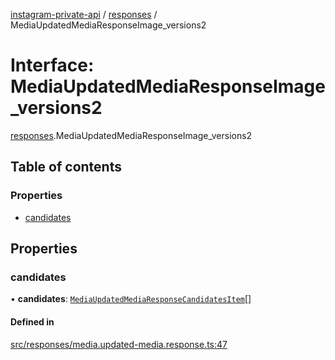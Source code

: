 [instagram-private-api](../../README.md) / [responses](../../modules/responses.md) / MediaUpdatedMediaResponseImage_versions2

# Interface: MediaUpdatedMediaResponseImage\_versions2

[responses](../../modules/responses.md).MediaUpdatedMediaResponseImage_versions2

## Table of contents

### Properties

- [candidates](MediaUpdatedMediaResponseImage_versions2.md#candidates)

## Properties

### candidates

• **candidates**: [`MediaUpdatedMediaResponseCandidatesItem`](MediaUpdatedMediaResponseCandidatesItem.md)[]

#### Defined in

[src/responses/media.updated-media.response.ts:47](https://github.com/Nerixyz/instagram-private-api/blob/b3351b9/src/responses/media.updated-media.response.ts#L47)

